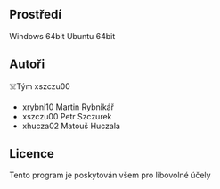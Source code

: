 Prostředí
---------

Windows 64bit
Ubuntu 64bit

Autoři
------

☠️Tým xszczu00
- xrybni10 Martin Rybnikář
- xszczu00 Petr Szczurek 
- xhucza02 Matouš Huczala

Licence
-------

Tento program je poskytován všem pro libovolné účely
